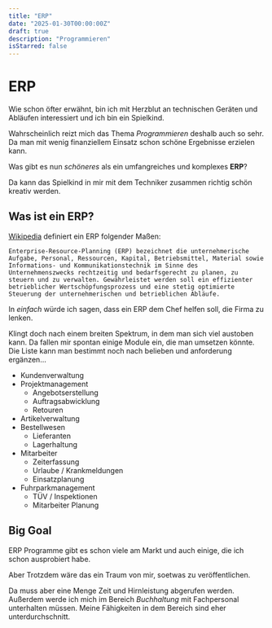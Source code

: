 ```yaml
---
title: "ERP"
date: "2025-01-30T00:00:00Z"
draft: true
description: "Programmieren"
isStarred: false
---
```


# ERP

Wie schon öfter erwähnt, bin ich mit Herzblut an technischen Geräten und
Abläufen interessiert und ich bin ein Spielkind.

Wahrscheinlich reizt mich das Thema _Programmieren_ deshalb auch so sehr.
Da man mit wenig finanziellem Einsatz schon schöne Ergebnisse erzielen kann.

Was gibt es nun _schöneres_ als ein umfangreiches und komplexes **ERP**?

Da kann das Spielkind in mir mit dem Techniker zusammen richtig schön
kreativ werden.

## Was ist ein ERP?

[Wikipedia](https://de.wikipedia.org/wiki/Enterprise-Resource-Planning)
definiert ein ERP folgender Maßen:

```
Enterprise-Resource-Planning (ERP) bezeichnet die unternehmerische Aufgabe, Personal, Ressourcen, Kapital, Betriebsmittel, Material sowie Informations- und Kommunikationstechnik im Sinne des Unternehmenszwecks rechtzeitig und bedarfsgerecht zu planen, zu steuern und zu verwalten. Gewährleistet werden soll ein effizienter betrieblicher Wertschöpfungsprozess und eine stetig optimierte Steuerung der unternehmerischen und betrieblichen Abläufe.
```

In _einfach_ würde ich sagen, dass ein ERP dem Chef helfen soll, die
Firma zu lenken.

Klingt doch nach einem breiten Spektrum, in dem man sich viel austoben kann.
Da fallen mir spontan einige Module ein, die man umsetzen könnte.
Die Liste kann man bestimmt noch nach belieben und anforderung ergänzen...

- Kundenverwaltung
- Projektmanagement
  - Angebotserstellung
  - Auftragsabwicklung
  - Retouren
- Artikelverwaltung
- Bestellwesen
  - Lieferanten
  - Lagerhaltung
- Mitarbeiter
  - Zeiterfassung
  - Urlaube / Krankmeldungen
  - Einsatzplanung
- Fuhrparkmanagement
  - TÜV / Inspektionen
  - Mitarbeiter Planung

## Big Goal

ERP Programme gibt es schon viele am Markt und auch einige, die ich schon
ausprobiert habe.

Aber Trotzdem wäre das ein Traum von mir, soetwas zu veröffentlichen.

Da muss aber eine Menge Zeit und Hirnleistung abgerufen werden.
Außerdem werde ich mich im Bereich _Buchhaltung_ mit Fachpersonal
unterhalten müssen. Meine Fähigkeiten in dem Bereich sind eher
unterdurchschnitt.
